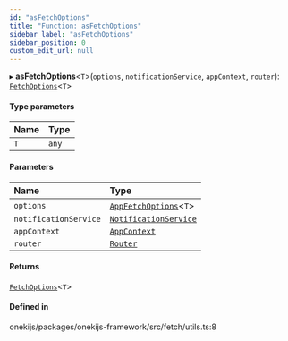 ```yaml
---
id: "asFetchOptions"
title: "Function: asFetchOptions"
sidebar_label: "asFetchOptions"
sidebar_position: 0
custom_edit_url: null
---
```


▸ **asFetchOptions**<`T`\>(`options`, `notificationService`, `appContext`, `router`): [`FetchOptions`](../interfaces/FetchOptions.md)<`T`\>

#### Type parameters

| Name | Type |
| :------ | :------ |
| `T` | `any` |

#### Parameters

| Name | Type |
| :------ | :------ |
| `options` | [`AppFetchOptions`](../interfaces/AppFetchOptions.md)<`T`\> |
| `notificationService` | [`NotificationService`](../classes/NotificationService.md) |
| `appContext` | [`AppContext`](../interfaces/AppContext.md) |
| `router` | [`Router`](../interfaces/Router.md) |

#### Returns

[`FetchOptions`](../interfaces/FetchOptions.md)<`T`\>

#### Defined in

onekijs/packages/onekijs-framework/src/fetch/utils.ts:8
